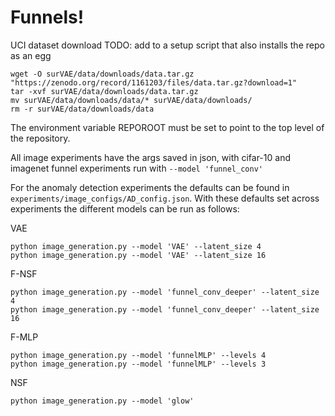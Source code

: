 # Funnels!

UCI dataset download TODO: add to a setup script that also installs the repo as an egg

```angular2html
wget -O surVAE/data/downloads/data.tar.gz "https://zenodo.org/record/1161203/files/data.tar.gz?download=1"
tar -xvf surVAE/data/downloads/data.tar.gz
mv surVAE/data/downloads/data/* surVAE/data/downloads/
rm -r surVAE/data/downloads/data 
```

The environment variable REPOROOT must be set to point to the top level of the repository.

All image experiments have the args saved in json, with cifar-10 and imagenet funnel experiments run
with `--model 'funnel_conv'`

For the anomaly detection experiments the defaults can be found in `experiments/image_configs/AD_config.json`. With
these defaults set across experiments the different models can be run as follows:

VAE
```angular2html
python image_generation.py --model 'VAE' --latent_size 4
python image_generation.py --model 'VAE' --latent_size 16
```

F-NSF
```angular2html
python image_generation.py --model 'funnel_conv_deeper' --latent_size 4
python image_generation.py --model 'funnel_conv_deeper' --latent_size 16
```

F-MLP
```angular2html
python image_generation.py --model 'funnelMLP' --levels 4
python image_generation.py --model 'funnelMLP' --levels 3
```

NSF
```angular2html
python image_generation.py --model 'glow'
```